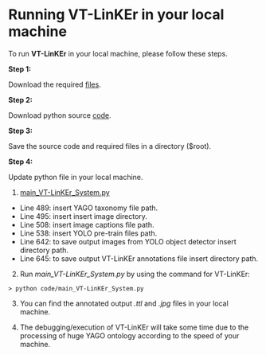 # Running VT-LinKEr in your local machine

To run **VT-LinKEr** in your local machine, please follow these steps.

**Step 1:**

Download the required [files](https://figshare.com/articles/VTKEL_resource_files/8247770/3).

**Step 2:**

Download python source [code](https://github.com/shahidost/Baseline4VTKEL/tree/master/source/code).

**Step 3:**

Save the source code and required files in a directory ($root).

**Step 4:**

Update python file in your local machine.

1. [main_VT-LinKEr_System.py](https://github.com/shahidost/Baseline4VTKEL/blob/master/source/code/main_VT-LinKEr_System.py)

-	Line 489: insert YAGO taxonomy file path.
-	Line 495: insert insert image directory.
-	Line 508: insert image captions file path.
-	Line 538: insert YOLO pre-train files path.
-	Line 642: to save output images from YOLO object detector insert directory path.
-	Line 645: to save output VT-LinKEr annotations file insert directory path.

2. Run *main_VT-LinKEr_System.py* by using the command for VT-LinKEr:
```
> python code/main_VT-LinKEr_System.py
```
3. You can find the annotated output *.ttl* and *.jpg* files in your local machine.

4. The debugging/execution of VT-LinKEr will take some time due to the processing of huge YAGO ontology according to the speed of your machine.
